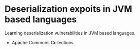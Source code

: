 # Deserialization expoits in JVM based languages

Learning deserialization vulnerabilities in JVM based languages.

* Apache Commons Collections